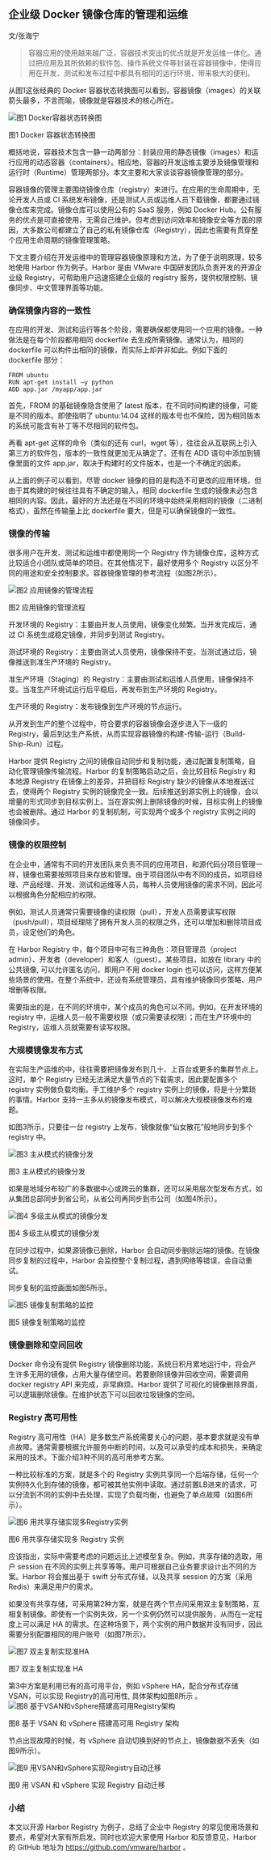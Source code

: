 ## 企业级 Docker 镜像仓库的管理和运维

文/张海宁

>容器应用的使用越来越广泛，容器技术突出的优点就是开发运维一体化。通过把应用及其所依赖的软件包、操作系统文件等封装在容器镜像中，使得应用在开发、测试和发布过程中都具有相同的运行环境，带来极大的便利。

从图1这张经典的 Docker 容器状态转换图可以看到，容器镜像（images）的关联箭头最多，不言而喻，镜像就是容器技术的核心所在。

<img src="http://ipad-cms.csdn.net/cms/attachment/201610/57f8b868eb06f.png" alt="图1  Docker容器状态转换图" title="图1  Docker容器状态转换图" />

图1  Docker 容器状态转换图

概括地说，容器技术包含一静一动两部分：封装应用的静态镜像（images）和运行应用的动态容器（containers）。相应地，容器的开发运维主要涉及镜像管理和运行时（Runtime）管理两部分。本文主要和大家谈谈容器镜像管理的部分。

容器镜像的管理主要围绕镜像仓库（registry）来进行。在应用的生命周期中，无论开发人员或 CI 系统发布镜像，还是测试人员或运维人员下载镜像，都要通过镜像仓库来完成。镜像仓库可以使用公有的 SaaS 服务，例如 Docker Hub。公有服务的优点是可直接使用，无需自己维护。但考虑到访问效率和镜像安全等方面的原因，大多数公司都建立了自己的私有镜像仓库（Registry），因此也需要有贯穿整个应用生命周期的镜像管理策略。

下文主要介绍在开发运维中的管理容器镜像原理和方法，为了便于说明原理，较多地使用 Harbor 作为例子。Harbor 是由 VMware 中国研发团队负责开发的开源企业级 Registry，可帮助用户迅速搭建企业级的 registry 服务，提供权限控制、镜像同步、中文管理界面等功能。


### 确保镜像内容的一致性


在应用的开发、测试和运行等各个阶段，需要确保都使用同一个应用的镜像。一种做法是在每个阶段都用相同 dockerfile 去生成所需镜像。通常认为，相同的 dockerfile 可以构件出相同的镜像，而实际上却并非如此。例如下面的 dockerfile 部分：

```
FROM ubuntu
RUN apt-get install –y python
ADD app.jar /myapp/app.jar
```

首先，FROM 的基础镜像隐含使用了 latest 版本，在不同时间构建的镜像，可能是不同的版本。即使指明了 ubuntu:14.04 这样的版本号也不保险，因为相同版本的系统可能含有补丁等不尽相同的软件包。

再看 apt-get 这样的命令（类似的还有 curl，wget 等），往往会从互联网上引入第三方的软件包，版本的一致性就更加无从确定了。还有在 ADD 语句中添加到镜像里面的文件 app.jar，取决于构建时的文件版本，也是一个不确定的因素。

从上面的例子可以看到，尽管 docker 镜像的目的是构造不可更改的应用环境，但由于其构建的时候往往具有不确定的输入，相同 dockerfile 生成的镜像未必包含相同的内容。因此，最好的方法还是在不同的环境中始终采用相同的镜像（二进制格式），虽然在传输量上比 dockerfile 要大，但是可以确保镜像的一致性。

### 镜像的传输

很多用户在开发、测试和运维中都使用同一个 Registry 作为镜像仓库，这种方式比较适合小团队或简单的项目。在其他情况下，最好使用多个 Registry 以区分不同的用途和安全控制要求。容器镜像管理的参考流程（如图2所示）。

<img src="http://ipad-cms.csdn.net/cms/attachment/201610/57f8bd207ea9d.png" alt="图2  应用镜像的管理流程" title="图2  应用镜像的管理流程" />

图2  应用镜像的管理流程

开发环境的 Registry：主要由开发人员使用，镜像变化频繁。当开发完成后，通过 CI 系统生成稳定镜像，并同步到测试 Registry。

测试环境的 Registry：主要由测试人员使用，镜像保持不变。当测试通过后，镜像推送到准生产环境的 Registry。

准生产环境（Staging）的 Registry：主要由测试和运维人员使用，镜像保持不变。当准生产环境试运行后平稳后，再发布到生产环境的 Registry。

生产环境的 Registry：发布镜像到生产环境的节点运行。

从开发到生产的整个过程中，符合要求的容器镜像会逐步进入下一级的 Registry，最后到达生产系统，从而实现容器镜像的构建-传输-运行（Build-Ship-Run）过程。

Harbor 提供 Registry 之间的镜像自动同步和复制功能，通过配置复制策略，自动化管理镜像传输流程。Harbor 的复制策略启动之后，会比较目标 Registry 和本地源 Registry 在镜像上的差异，并把目标 Registry 缺少的镜像从本地推送过去，使得两个 Registry 实例的镜像完全一致。后续推送到源实例上的镜像，会以增量的形式同步到目标实例上。当在源实例上删除镜像的时候，目标实例上的镜像也会被删除。通过 Harbor 的复制机制，可实现两个或多个 registry 实例之间的镜像同步。

### 镜像的权限控制

在企业中，通常有不同的开发团队来负责不同的应用项目，和源代码分项目管理一样，镜像也需要按照项目来存放和管理。由于项目团队中有不同的成员，如项目经理、产品经理、开发、测试和运维等人员，每种人员使用镜像的需求不同，因此可以根据角色分配相应的权限。

例如，测试人员通常只需要镜像的读权限（pull），开发人员需要读写权限（push/pull），项目经理除了拥有开发人员的权限之外，还可以增加和删除项目成员，设定他们的角色。

在 Harbor Registry 中，每个项目中可有三种角色：项目管理员（project admin）、开发者（developer）和客人（guest）。某些项目，如放在 library 中的公共镜像, 可以允许匿名访问，即用户不用 docker login 也可以访问，这样方便某些场景的使用。在整个系统中，还设有系统管理员，具有维护镜像同步策略、用户增删等权限。

需要指出的是，在不同的环境中，某个成员的角色可以不同。例如，在开发环境的 registry 中，运维人员一般不需要权限（或只需要读权限）；而在生产环境中的 Registry，运维人员就需要有读写权限。


### 大规模镜像发布方式

在实际生产运维的中，往往需要把镜像发布到几十、上百台或更多的集群节点上。这时，单个 Registry 已经无法满足大量节点的下载需求，因此要配置多个 registry 实例做负载均衡。手工维护多个 registry 实例上的镜像，将是十分繁琐的事情。Harbor 支持一主多从的镜像发布模式，可以解决大规模镜像发布的难题。

如图3所示，只要往一台 registry 上发布，镜像就像“仙女散花”般地同步到多个 registry 中。

<img src="http://ipad-cms.csdn.net/cms/attachment/201610/57f8bd7d0cc60.png" alt="图3  主从模式的镜像分发" title="图3  主从模式的镜像分发" />

图3  主从模式的镜像分发

如果是地域分布较广的多数据中心或跨云的集群，还可以采用层次型发布方式，如从集团总部同步到省公司，从省公司再同步到市公司（如图4所示）。

<img src="http://ipad-cms.csdn.net/cms/attachment/201610/57f8bda4ea6b7.png" alt="图4  多级主从模式的镜像分发" title="图4  多级主从模式的镜像分发" />

图4  多级主从模式的镜像分发

在同步过程中，如果源镜像已删除，Harbor 会自动同步删除远端的镜像。在镜像同步复制的过程中，Harbor 会监控整个复制过程，遇到网络等错误，会自动重试。

同步复制的监控画面如图5所示。

<img src="http://ipad-cms.csdn.net/cms/attachment/201610/57f8bdcf4a65a.png" alt="图5  镜像复制策略的监控" title="图5  镜像复制策略的监控" />

图5  镜像复制策略的监控

### 镜像删除和空间回收

Docker 命令没有提供 Registry 镜像删除功能，系统日积月累地运行中，将会产生许多无用的镜像，占用大量存储空间。若要删除镜像并回收空间，需要调用 docker registry API 来完成，非常麻烦。Harbor 提供了可视化的镜像删除界面，可以逻辑删除镜像。在维护状态下可以回收垃圾镜像的空间。


### Registry 高可用性

Registry 高可用性（HA）是多数生产系统需要关心的问题，基本要求就是没有单点故障。通常需要根据允许服务中断的时间，以及可以承受的成本和损失，来确定采用的技术。下面介绍3种不同的高可用参考方案。

一种比较标准的方案，就是多个的 Registry 实例共享同一个后端存储，任何一个实例持久化到存储的镜像，都可被其他实例中读取。通过前置LB进来的请求，可以分流到不同的实例中去处理，实现了负载均衡，也避免了单点故障（如图6所示）。

<img src="http://ipad-cms.csdn.net/cms/attachment/201610/57f8be155ee2f.png" alt="图6  用共享存储实现多Registry实例" title="图6  用共享存储实现多Registry实例" />

图6  用共享存储实现多 Registry 实例

应该指出，实际中需要考虑的问题远比上述模型复杂。例如，共享存储的选取，用户 session 在不同的实例上共享等等。用户可根据自己业务要求设计出不同的方案。Harbor 将会推出基于 swift 分布式存储，以及共享 session 的方案（采用 Redis）来满足用户的需求。

如果没有共享存储，可采用第2种方案，就是在两个节点间采用双主复制策略，互相复制镜像。即使有一个实例失效，另一个实例仍然可以提供服务，从而在一定程度上可以满足 HA 的需求。在这种场景下，两个实例的用户数据并没有同步，因此需要分别配置相同的用户账号（如图7所示）。

<img src="http://ipad-cms.csdn.net/cms/attachment/201610/57f8be40bd987.png" alt="图7  双主复制实现准HA" title="图7  双主复制实现准HA" />

图7  双主复制实现准 HA

第3中方案是利用已有的高可用平台，例如 vSphere HA，配合分布式存储 VSAN，可以实现 Registry的高可用性, 具体架构如图8所示
。
<img src="http://ipad-cms.csdn.net/cms/attachment/201610/57f8be6822e33.png" alt="图8  基于VSAN和vSphere搭建高可用Registry架构" title="图8  基于VSAN和vSphere搭建高可用Registry架构" />

图8  基于 VSAN 和 vSphere 搭建高可用 Registry 架构

节点出现故障的时候，有 vSphere 自动切换到好的节点上，镜像数据不丢失（如图9所示）。

<img src="http://ipad-cms.csdn.net/cms/attachment/201610/57f8be8982dc4.png" alt="图9  用VSAN和vSphere实现Registry自动迁移" title="图9  用VSAN和vSphere实现Registry自动迁移" />

图9  用 VSAN 和 vSphere 实现 Registry 自动迁移

### 小结

本文以开源 Harbor Registry 为例子，总结了企业中 Registry 的常见使用场景和要点，希望对大家有所启发。同时也欢迎大家使用 Harbor 和反馈意见，Harbor 的 GitHub 地址为 https://github.com/vmware/harbor 。